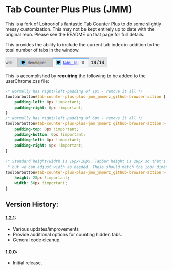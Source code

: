 # Tab Counter Plus Plus (JMM)

This is a fork of Loirooriol's fantastic [Tab Counter Plus](https://github.com/Loirooriol/tab-counter-plus) to do some slightly messy customization. This may not be kept entirely up to date with the original repo. Please see the README on that page for full details.

This provides the ability to include the current tab index in addition to the total number of tabs in the window.

![screenshot](docs/screenshot.png)

This is accomplished by **requiring** the following to be added to the userChrome.css file:
``` css
/* Normally has right/left-padding of 1px - remove it all */
toolbarbutton#tab-counter-plus-plus-jmm_jmmerz_github-browser-action {
    padding-left: 0px !important;
    padding-right: 0px !important;
}
/* Normally has right/left-padding of 6px - remove it all */
toolbarbutton#tab-counter-plus-plus-jmm_jmmerz_github-browser-action > .toolbarbutton-badge-stack {
    padding-top: 0px !important;
    padding-bottom: 0px !important;
    padding-left: 0px !important;
    padding-right: 0px !important;
}

/* Standard height/width is 16px/16px. Tabbar height is 28px so that's pretty fixed,
 * but we can adjust width as needed. These should match the icon dimensions in the code. */
toolbarbutton#tab-counter-plus-plus-jmm_jmmerz_github-browser-action > .toolbarbutton-badge-stack > .toolbarbutton-icon {
    height: 28px !important;
    width: 56px !important;
}
```

## Version History:

#### [1.2.1](https://github.com/jmmerz/tab-counter-wide/releases/tag/v1.2.1):
* Various updates/improvements
* Provide additional options for counting hidden tabs.
* General code cleanup.

#### [1.0.0](https://github.com/jmmerz/tab-counter-wide/releases/tag/v1.0.0):
* Initial release.
